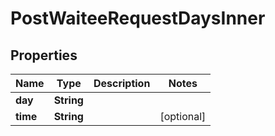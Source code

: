 

# PostWaiteeRequestDaysInner


## Properties

| Name | Type | Description | Notes |
|------------ | ------------- | ------------- | -------------|
|**day** | **String** |  |  |
|**time** | **String** |  |  [optional] |



